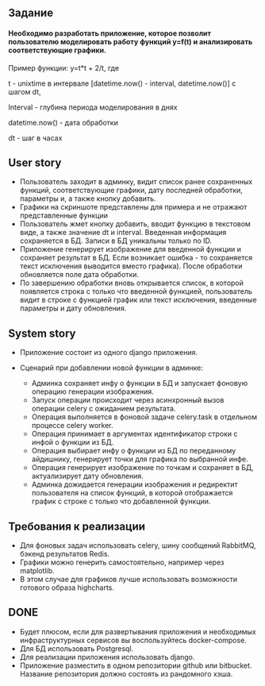## Задание

#### Необходимо разработать приложение, которое позволит пользователю моделировать работу функций y=f(t) и анализировать соответствующие графики. 

Пример функции: y=t*t + 2/t, где

t - unixtime в интервале [datetime.now() - interval, datetime.now()] с шагом dt, 

Interval - глубина периода моделирования в днях

datetime.now() - дата обработки

dt - шаг в часах

## User story

* Пользователь заходит в админку, видит список ранее сохраненных функций, соответствующие графики, дату последней обработки, параметры и, а также кнопку добавить. 
* Графики на скриншоте представлены для примера и не отражают представленные функции
* Пользователь жмет кнопку добавить, вводит функцию в текстовом виде, а также значение dt и interval. Введенная информация сохраняется в БД. Запиcи в БД уникальны только по ID.
* Приложение генерирует изображение для введенной функции и сохраняет результат в БД. Если возникает ошибка - то сохраняется текст исключения выводится вместо графика). После обработки обновляется поле дата обработки.
* По завершению обработки вновь открывается список, в которой появляется строка с только что введенной функцией, пользователь видит в строке с функцией график или текст исключения, введенные параметры и дату обновления.

## System story

* Приложение состоит из одного django приложения. 
* Сценарий при добавлении новой функции в админке:

  * Админка сохраняет инфу о функции в БД и запускает фоновую операцию генерации изображения. 
  * Запуск операции происходит через асинхронный вызов операции celery с ожиданием результата. 
  * Операция выполняется в фоновой задаче celery.task в отдельном процессе celery worker.
  * Операция принимает в аргументах идентификатор строки с инфой о функции из БД. 
  * Операция выбирает инфу о функции из БД по переданному айдишнику, генерирует точки для графика по выбранной инфе.
  * Операция генерирует изображение по точкам и сохраняет в БД, актуализирует дату обновления.
  * Админка дожидается генерации изображения и редиректит пользователя на список функций, в которой отображается график с строке с только что добавленной функции.

## Требования к реализации

* Для фоновых задач использовать celery, шину сообщений RabbitMQ, бэкенд результатов Redis.
* Графики можно генерить самостоятельно, например через matplotlib.
* В этом случае для графиков лучше использовать возможности готового образа highcharts.

## DONE
* Будет плюсом, если для развертывания приложения и необходимых инфраструктурных сервисов вы воспользуйтесь docker-compose. 
* Для БД использовать Postgresql.
* Для реализации приложения использовать django. 
* Приложение разместить в одном репозитории github или bitbucket. Название репозитория должно состоять из рандомного хэша.
